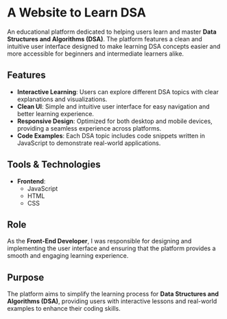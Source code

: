 # A Website to Learn DSA

An educational platform dedicated to helping users learn and master **Data Structures and Algorithms (DSA)**. The platform features a clean and intuitive user interface designed to make learning DSA concepts easier and more accessible for beginners and intermediate learners alike.

## Features

- **Interactive Learning**: Users can explore different DSA topics with clear explanations and visualizations.
- **Clean UI**: Simple and intuitive user interface for easy navigation and better learning experience.
- **Responsive Design**: Optimized for both desktop and mobile devices, providing a seamless experience across platforms.
- **Code Examples**: Each DSA topic includes code snippets written in JavaScript to demonstrate real-world applications.

## Tools & Technologies

- **Frontend**: 
  - JavaScript
  - HTML
  - CSS

## Role

As the **Front-End Developer**, I was responsible for designing and implementing the user interface and ensuring that the platform provides a smooth and engaging learning experience.

## Purpose

The platform aims to simplify the learning process for **Data Structures and Algorithms (DSA)**, providing users with interactive lessons and real-world examples to enhance their coding skills.
